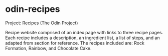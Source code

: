# odin-recipes
Project: Recipes (The Odin Project)

Recipe website comprised of an index page with links to three recipe pages. Each recipe includes a description, an ingredient list, a list of steps, and an adapted from section for reference. The recipes included are: Rock Formation, Rainbow, and Chocolate Cake.

